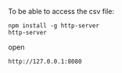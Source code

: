 To be able to access the csv file:
```
npm install -g http-server
http-server
```
open
```
http://127.0.0.1:8080
```
